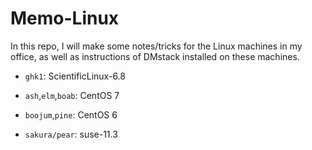 # Memo-Linux

In this repo, I will make some notes/tricks for the Linux machines in my office, as well as instructions of DMstack installed on these machines.

* `ghk1`: ScientificLinux-6.8

* `ash`,`elm`,`boab`: CentOS 7

* `boojum`,`pine`: CentOS 6

* `sakura/pear`: suse-11.3
